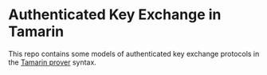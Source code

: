 Authenticated Key Exchange in Tamarin
=====================================

This repo contains some models of authenticated key exchange
protocols in the [Tamarin prover](https://tamarin-prover.github.io)
syntax.
